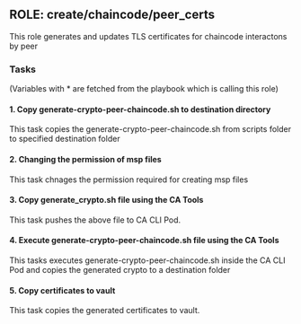 ## ROLE: create/chaincode/peer_certs
This role generates and updates TLS certificates for chaincode interactons by peer

### Tasks
(Variables with * are fetched from the playbook which is calling this role)
#### 1. Copy generate-crypto-peer-chaincode.sh to destination directory
This task copies the generate-crypto-peer-chaincode.sh from scripts folder to  specified destination folder

#### 2. Changing the permission of msp files
This task chnages the permission required for creating msp files

#### 3. Copy generate_crypto.sh file using the CA Tools
This task pushes the above file to CA CLI Pod.

#### 4. Execute generate-crypto-peer-chaincode.sh file using the CA Tools 
This tasks executes generate-crypto-peer-chaincode.sh inside the CA CLI Pod and copies the generated crypto to a destination folder

#### 5. Copy certificates to vault
This task copies the generated certificates to vault.
